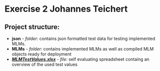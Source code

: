 # Exercise 2 Johannes Teichert 


## Project structure:
- **json** - _folder:_ contains json formatted test data for testing implemented MLMs.
- **MLMs** - _folder:_ contains implemented MLMs as well as compiled MLM objects ready for deployment
- **_[MLMTestValues.xlsx](./MLMTestValues.xlsx)_** - _file:_ self evaluating spreadsheet containg an overview of the used test values 
